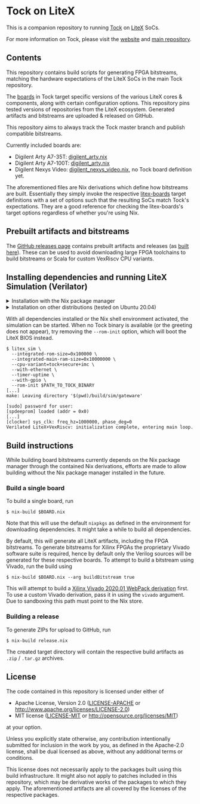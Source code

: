 # Tock on LiteX

This is a companion repository to running [Tock](https://github.com/tock/tock)
on [LiteX](https://github.com/enjoy-digital/litex) SoCs.

For more information on Tock, please visit the [website](https://tockos.org) and
[main repository](https://github.com/tock/tock).

## Contents

This repository contains build scripts for generating FPGA bitstreams, matching
the hardware expectations of the LiteX SoCs in the main Tock repository.

The [boards](https://github.com/tock/tock/tree/master/boards/litex) in Tock
target specific versions of the various LiteX cores & components, along with
certain configuration options. This repository pins tested versions of
repositories from the LiteX ecosystem. Generated artifacts and bitstreams are
uploaded & released on GitHub.

This repository aims to always track the Tock master branch and publish
compatible bitstreams.

Currently included boards are:
- Digilent Arty A7-35T: [digilent_arty.nix](./digilent_arty.nix)
- Digilent Arty A7-100T: [digilent_arty.nix](./digilent_arty.nix)
- Digilent Nexys Video: [digilent_nexys_video.nix](./digilent_nexys_video.nix),
  no Tock board definition yet.

The aforementioned files are Nix derivations which define how bitstreams are
built. Essentially they simply invoke the respective
[litex-boards](https://github.com/litex-hub/litex-boards) target definitions
with a set of options such that the resulting SoCs match Tock's
expectations. They are a good reference for checking the litex-boards's target
options regardless of whether you're using Nix.

## Prebuilt artifacts and bitstreams

The [GitHub releases page](https://github.com/lschuermann/tock-litex/releases)
contains prebuilt artifacts and releases (as [built
here](#Building-a-release)). These can be used to avoid downloading large FPGA
toolchains to build bitstreams or Scala for custom VexRiscv CPU variants.

## Installing dependencies and running LiteX Simulation (Verilator)

<details>
  <summary>Installation with the Nix package manager</summary>

  ### Installation with the Nix package manager

  To run the LiteX simulation, along with the corresponding [Tock board
  definition](https://github.com/tock/tock/tree/master/boards/litex), a
  `nix-shell` with all required dependencies can be entered:

  ```
  $ nix-shell shell.nix
  ```

  From within this environment all LiteX tools along with `litex_sim` are
  available.

  If desired, Xilinx Vivado can be made available in the shell by adding the
  appropriate argument:

  ```
  $ nix-shell --arg enableVivado true shell.nix
  ```
</details>

<details>
  <summary>Installation on other distributions (tested on Ubuntu 20.04)</summary>

  ### Installation on other distributions (tested on Ubuntu 20.04)

  These installation instructions have been tested on Ubuntu 20.04, but might
  work on other distributions as well. Package names and package manager
  commands might need to be substituted accordingly. Please don't blindly copy
  these commands.

  - Install required system-wide dependencies:
    ```
	$ sudo apt install verilator libevent-dev libjson-c-dev libz-dev \
        python3-pip python3-venv git unzip
	```
  - Setup a RISC-V toolchain. LiteX can use the `gcc-riscv64-unknown-elf`
    package:
	```
	$ sudo apt install gcc-riscv64-unknown-elf
	```

	However this package is missing some components required to build
    `libtock-c`. To have a toolchain which works for both `libtock-c` and the
    LiteX BIOS, install the toolchain as described in [`libtock-c` GitHub
    actions workflow][1]:
	```
	$ wget http://cs.virginia.edu/~bjc8c/archive/gcc-riscv64-unknown-elf-8.3.0-ubuntu.zip
	$ # Important: verify that the checksum matches. If the following command does not return "OK", do not continue!
	$ echo "2c82a8f3ac77bf2b24d66abff3aa5e873750c76de24c77e12dae91b9d2f4da27 gcc-riscv64-unknown-elf-8.3.0-ubuntu.zip" | sha256sum -c
	$ unzip gcc-riscv64-unknown-elf-8.3.0-ubuntu.zip
	$ export PATH=$PATH:"$(pwd)/gcc-riscv64-unknown-elf-8.3.0-ubuntu/bin"
	```
  - Get the `tock-litex` repository:
    ```
	$ git clone https://github.com/lschuermann/tock-litex
	$ cd ./tock-litex
	```
  - Create a Python virtual environment and install the LiteX packages:
    ```
	$ python3 -m venv ./tock-litex-env
	$ source ./tock-litex-env/bin/activate
	$ pip3 install -r requirements.txt
	```

  Now you should be ready to go. Be sure to remember setting the PATH correctly
  and entering the Python `venv` prior when trying to run `litex_sim`.  </details>

With all dependencies installed or the Nix shell environment activated, the
simulation can be started. When no Tock binary is available (or the greeting
does not appear), try removing the `--rom-init` option, which will boot the
LiteX BIOS instead.

```
$ litex_sim \
  --integrated-rom-size=0x100000 \
  --integrated-main-ram-size=0x10000000 \
  --cpu-variant=tock+secure+imc \
  --with-ethernet \
  --timer-uptime \
  --with-gpio \
  --rom-init $PATH_TO_TOCK_BINARY
[...]
make: Leaving directory '$(pwd)/build/sim/gateware'

[sudo] password for user:
[spdeeprom] loaded (addr = 0x0)
[...]
[clocker] sys_clk: freq_hz=1000000, phase_deg=0
Verilated LiteX+VexRiscv: initialization complete, entering main loop.
```

## Build instructions

While building board bitstreams currently depends on the Nix package manager
through the contained Nix derivations, efforts are made to allow building
without the Nix package manager installed in the future.

### Build a single board

To build a single board, run

```
$ nix-build $BOARD.nix
```

Note that this will use the default `nixpkgs` as defined in the environment for
downloading dependencies. It might take a while to build all dependencies.

By default, this will generate all LiteX artifacts, including the FPGA
bitstreams. To generate bitstreams for Xilinx FPGAs the proprietary Vivado
software suite is required, hence by default only the Verilog sources will be
generated for these respective boards. To attempt to build a bitstream using
Vivado, run the build using

```
$ nix-build $BOARD.nix --arg buildBitstream true
```

This will attempt to build a [Xilinx Vivado 2020.01 WebPack
derivation](./pkgs/vivado/default.nix) first. To use a custom Vivado derivation,
pass it in using the `vivado` argument. Due to sandboxing this path must point
to the Nix store.

### Building a release

To generate ZIPs for upload to GitHub, run

```
$ nix-build release.nix
```

The created target directory will contain the respective build artifacts as
`.zip` / `.tar.gz` archives.

## License

The code contained in this repository is licensed under either of

- Apache License, Version 2.0 ([LICENSE-APACHE](LICENSE-APACHE) or
  http://www.apache.org/licenses/LICENSE-2.0)
- MIT license ([LICENSE-MIT](LICENSE-MIT) or
  http://opensource.org/licenses/MIT)

at your option.

Unless you explicitly state otherwise, any contribution intentionally submitted
for inclusion in the work by you, as defined in the Apache-2.0 license, shall be
dual licensed as above, without any additional terms or conditions.

This license does not necessarily apply to the packages built using this build
infrastructure. It might also not apply to patches included in this repository,
which may be derivative works of the packages to which they apply. The
aforementioned artifacts are all covered by the licenses of the respective
packages.

[1]: https://github.com/tock/libtock-c/blob/f69fec5790a8137ce58b77e48eaed6fadb98eba6/.github/workflows/ci.yml#L49-L51

<!--  LocalWords:  SoCs FPGA bitstreams LiteX Digilent digilent Prebuilt Scala
 -->
<!--  LocalWords:  toolchains Verilator Xilinx Vivado Ubuntu toolchain website
 -->
<!--  LocalWords:  BIOS workflow FPGAs Verilog bitstream sandboxing WebPack
 -->
<!--  LocalWords:  ZIPs
 -->
